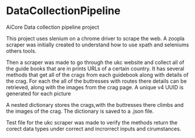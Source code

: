 # DataCollectionPipeline
AiCore Data collection pipeline project

This project uses slenium on a chrome driver to scrape the web.
A zoopla scraper was initially created to understand how to use xpath and seleniums others tools.

Then a scraper was made to go through the ukc website and collect all of the guide books that are in prints URLs of a certain country. It has several methods that get all of the crags from each guidebook along with details of the crag. For each the all of the buttresses with routes there details can be retrieved, along with the images from the crag page. A unique v4 UUID is generated for each picture

A nested dictionary stores the crags,with the buttresses there climbs and the images of the crag. The dictionary is saved to a .json file.

Test file for the ukc scraper was made to verify the methods return the corect data types under correct and incrorrect inputs and cirumstances.